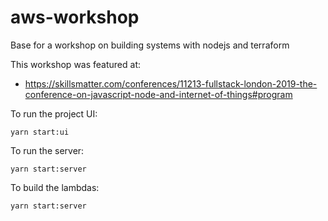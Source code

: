 # aws-workshop

Base for a workshop on building systems with nodejs and terraform

This workshop was featured at:

- https://skillsmatter.com/conferences/11213-fullstack-london-2019-the-conference-on-javascript-node-and-internet-of-things#program

To run the project UI:
```shell
yarn start:ui
```

To run the server:
```shell
yarn start:server
```

To build the lambdas:
```shell
yarn start:server
```